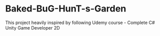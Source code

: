 # Baked-BuG-HunT-s-Garden
This project heavily inspired by following Udemy course - Complete C# Unity Game Developer 2D

